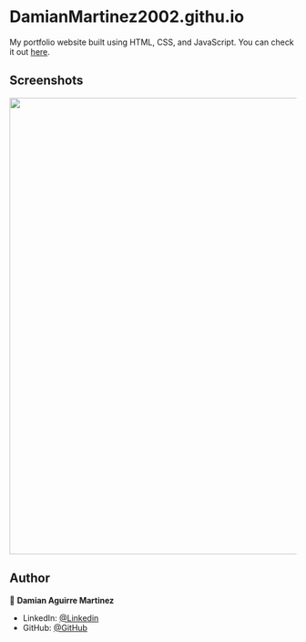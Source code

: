 # DamianMartinez2002.githu.io

My portfolio website built using HTML, CSS, and JavaScript. You can check it out [here](https://github.com/DamianMartinez2002).



## Screenshots

<p float="center">
    <img src="https://github.com/arasgungore/arasgungore.github.io/blob/main/Screenshots/1.png" width="800">
</p>



## Author

👤 **Damian Aguirre Martinez**

* LinkedIn: [@Linkedin](https://www.linkedin.com/in/aguirre-martinez-damian-28973a2bb/)
* GitHub: [@GitHub](https://github.com/DamianMartinez2002)
